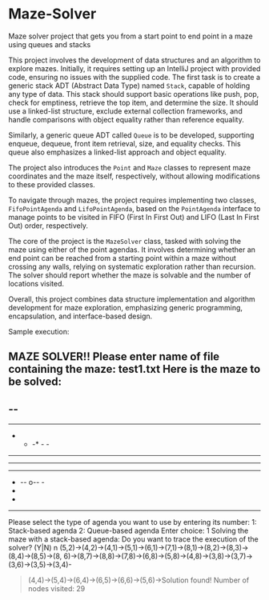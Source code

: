 # Maze-Solver
Maze solver project that gets you from a start point to end point in a maze using queues and stacks 

This project involves the development of data structures and an algorithm to explore mazes. Initially, it requires setting up an IntelliJ project with provided code, ensuring no issues with the supplied code. The first task is to create a generic stack ADT (Abstract Data Type) named `Stack`, capable of holding any type of data. This stack should support basic operations like push, pop, check for emptiness, retrieve the top item, and determine the size. It should use a linked-list structure, exclude external collection frameworks, and handle comparisons with object equality rather than reference equality.

Similarly, a generic queue ADT called `Queue` is to be developed, supporting enqueue, dequeue, front item retrieval, size, and equality checks. This queue also emphasizes a linked-list approach and object equality.

The project also introduces the `Point` and `Maze` classes to represent maze coordinates and the maze itself, respectively, without allowing modifications to these provided classes.

To navigate through mazes, the project requires implementing two classes, `FifoPointAgenda` and `LifoPointAgenda`, based on the `PointAgenda` interface to manage points to be visited in FIFO (First In First Out) and LIFO (Last In First Out) order, respectively.

The core of the project is the `MazeSolver` class, tasked with solving the maze using either of the point agendas. It involves determining whether an end point can be reached from a starting point within a maze without crossing any walls, relying on systematic exploration rather than recursion. The solver should report whether the maze is solvable and the number of locations visited.

Overall, this project combines data structure implementation and algorithm development for maze exploration, emphasizing generic programming, encapsulation, and interface-based design.

Sample execution: 

MAZE SOLVER!! 
Please enter name of file containing the maze: test1.txt 
Here is the maze to be solved: 
---------- 
--      
- 
- - ---- - 
- - -* - - 
- - -- - - 
- -    - - 
- - ---- -
- -- o-- - 
-       
- 
---------- 
Please select the type of agenda you want to use by entering its number: 
1: Stack-based agenda 
2: Queue-based agenda 
Enter choice: 1 
Solving the maze with a stack-based agenda: 
Do you want to trace the execution of the solver? (Y|N) 
n 
(5,2)->(4,2)->(4,1)->(5,1)->(6,1)->(7,1)->(8,1)->(8,2)->(8,3)->(8,4)->(8,5)->(8, 
6)->(8,7)->(8,8)->(7,8)->(6,8)->(5,8)->(4,8)->(3,8)->(3,7)->(3,6)->(3,5)->(3,4)- 
>(4,4)->(5,4)->(6,4)->(6,5)->(6,6)->(5,6)->Solution found! 
Number of nodes visited: 29


